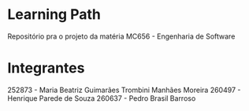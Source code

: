 # Learning Path
Repositório pra o projeto da matéria MC656 - Engenharia de Software

# Integrantes
252873 - Maria Beatriz Guimarães Trombini Manhães Moreira 
260497 - Henrique Parede de Souza
260637 - Pedro Brasil Barroso
